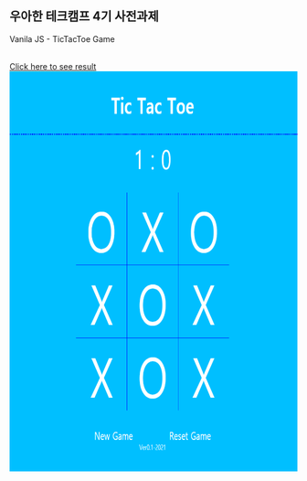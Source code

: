 ## 우아한 테크캠프 4기 사전과제
<p>Vanila JS - TicTacToe Game</p>
<br>
<a href='https://jiho9505.github.io/TicTacToe/'>Click here to see result</a>
<img src = './Demo.PNG' width = '700px' height = '700px' />
